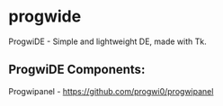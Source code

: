 # progwide
ProgwiDE - Simple and lightweight DE, made with Tk.

## ProgwiDE Components:

Progwipanel - https://github.com/progwi0/progwipanel
